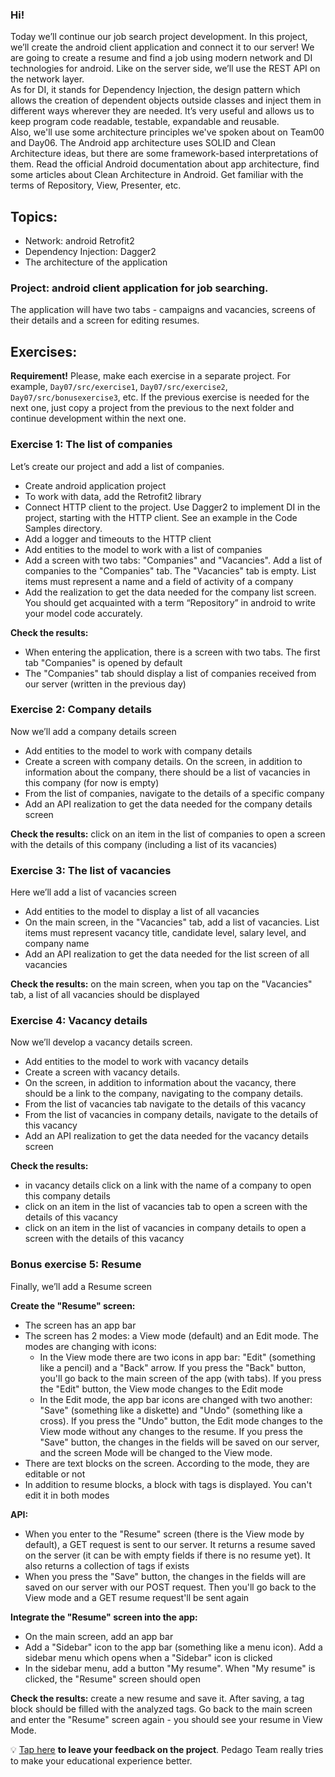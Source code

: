 ### Hi!
Today we’ll continue our job search project development. In this project, we’ll create the android client application and connect it to our server! We are going to create a resume and find a job using modern network and DI technologies for android. Like on the server side, we’ll use the REST API on the network layer.   
As for DI, it stands for Dependency Injection, the design pattern which allows the creation of dependent objects outside classes and inject them in different ways wherever they are needed. It’s very useful and allows us to keep program code readable, testable, expandable and reusable.  
Also, we'll use some architecture principles we've spoken about on Team00 and Day06. The Android app architecture uses SOLID and Clean Architecture ideas, but there are some framework-based interpretations of them. Read the official Android documentation about app architecture, find some articles about Clean Architecture in Android. Get familiar with the terms of Repository, View, Presenter, etc.

## Topics:
- Network: android Retrofit2
- Dependency Injection: Dagger2
- The architecture of the application

### Project: android client application for job searching. 
The application will have two tabs - campaigns and vacancies, screens of their details and a screen for editing resumes.

## Exercises:

**Requirement!** Please, make each exercise in a separate project. For example, `Day07/src/exercise1`, `Day07/src/exercise2`, `Day07/src/bonusexercise3`, etc. If the previous exercise is needed for the next one, just copy a project from the previous to the next folder and continue development within the next one.

### Exercise 1: The list of companies
Let’s create our project and add a list of companies.
- Create android application project
- To work with data, add the Retrofit2 library
- Connect HTTP client to the project. Use Dagger2 to implement DI in the project, starting with the HTTP client. See an example in the Code Samples directory.
- Add a logger and timeouts to the HTTP client
- Add entities to the model to work with a list of companies
- Add a screen with two tabs: \"Companies\" and \"Vacancies\". Add a list of companies to the \"Companies\" tab. The \"Vacancies\" tab is empty. List items must represent a name and a field of activity of a company
- Add the <YourAPI> realization to get the data needed for the company list screen. You should get acquainted with a term “Repository” in android to write your model code accurately.
  
**Check the results:**
- When entering the application, there is a screen with two tabs. The first tab \"Companies\" is opened by default
- The \"Companies\" tab should display a list of companies received from our server (written in the previous day)

### Exercise 2: Company details
Now we’ll add a company details screen
- Add entities to the model to work with company details
- Create a screen with company details. On the screen, in addition to information about the company, there should be a list of vacancies in this company (for now is empty)
- From the list of companies, navigate to the details of a specific company
- Add an API realization to get the data needed for the company details screen

**Check the results:** click on an item in the list of companies to open a screen with the details of this company (including a list of its vacancies)

### Exercise 3: The list of vacancies
Here we’ll add a list of vacancies screen
- Add entities to the model to display a list of all vacancies
- On the main screen, in the \"Vacancies\" tab, add a list of vacancies. List items must represent vacancy title, candidate level, salary level, and company name
- Add an API realization to get the data needed for the list screen of all vacancies

**Check the results:** on the main screen, when you tap on the \"Vacancies\" tab, a list of all vacancies should be displayed

### Exercise 4: Vacancy details
Now we’ll develop a vacancy details screen.
- Add entities to the model to work with vacancy details
- Create a screen with vacancy details.
- On the screen, in addition to information about the vacancy, there should be a link to the company, navigating to the company details.
- From the list of vacancies tab navigate to the details of this vacancy
- From the list of vacancies in company details, navigate to the details of this vacancy
- Add an API realization to get the data needed for the vacancy details screen

**Check the results:** 
- in vacancy details click on a link with the name of a company to open this company details
- click on an item in the list of vacancies tab to open a screen with the details of this vacancy
- click on an item in the list of vacancies in company details to open a screen with the details of this vacancy

### Bonus exercise 5: Resume
Finally, we’ll add a Resume screen  

**Create the \"Resume\" screen:**
- The screen has an app bar
- The screen has 2 modes: a View mode (default) and an Edit mode. The modes are changing with icons:
  - In the View mode there are two icons in app bar: \"Edit\" (something like a pencil) and a \"Back\" arrow. If you press the \"Back\" button, you'll go back to the main screen of the app (with tabs). If you press the \"Edit\" button, the View mode changes to the Edit mode
  - In the Edit mode, the app bar icons are changed with two another: \"Save\" (something like a diskette) and \"Undo\" (something like a cross). If you press the \"Undo\" button, the Edit mode changes to the View mode without any changes to the resume. If you press the \"Save\" button, the changes in the fields will be saved on our server, and the screen Mode will be changed to the View mode.
- There are text blocks on the screen. According to the mode, they are editable or not
- In addition to resume blocks, a block with tags is displayed. You can't edit it in both modes

**API:**
- When you enter to the \"Resume\" screen (there is the View mode by default), a GET request is sent to our server. It returns a resume saved on the server (it can be with empty fields if there is no resume yet). It also returns a collection of tags if exists  
- When you press the \"Save\" button, the changes in the fields will are saved on our server with our POST request. Then you'll go back to the View mode and a GET resume request'll be sent again

**Integrate the \"Resume\" screen into the app:**
- On the main screen, add an app bar
- Add a \"Sidebar\" icon to the app bar (something like a menu icon). Add a sidebar menu which opens when a \"Sidebar\" icon is clicked
- In the sidebar menu, add a button \"My resume\". When \"My resume\" is clicked, the \"Resume\" screen should open

**Check the results:** create a new resume and save it. After saving, a tag block should be filled with the analyzed tags. Go back to the main screen and enter the \"Resume\" screen again - you should see your resume in View Mode.

💡 [Tap here](https://forms.gle/3J7aRNcar555hcbz5) **to leave your feedback on the project**. Pedago Team really tries to make your educational experience better.
